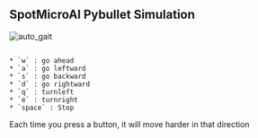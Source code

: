 ## SpotMicroAI Pybullet Simulation

![auto_gait](https://user-images.githubusercontent.com/12381733/95225571-e64d1680-0836-11eb-9077-2ad557a4aaf2.gif)


```

* `w` : go ahead
* `a` : go leftward
* `s` : go backward
* `d` : go rightward
* `q` : turnleft
* `e` : turnright
* `space` : Stop
```

Each time you press a button, it will move harder in that direction


